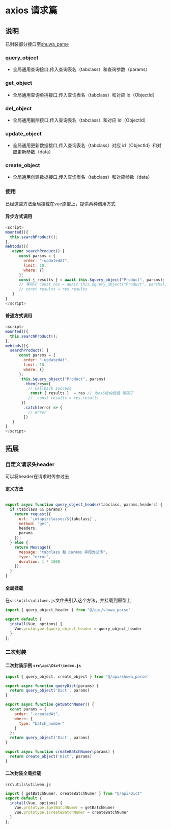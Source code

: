 # axios 请求篇

## 说明

已封装部分接口至[shuwa_parse](../shuwa_parse/index.js)

### query_object

- 全局通用查询接口,传入查询表名（tabclass）和查询参数（params）

### get_object

- 全局通用查询单挑接口,传入查询表名（tabclass）和对应 Id（ObjectId）

### del_object

- 全局通用删除接口,传入查询表名（tabclass）和对应 Id（ObjectId）

### update_object

- 全局通用更新数据接口,传入查询表名（tabclass）对应 id（ObjectId）和对应更新参数（data）

### create_object

- 全局通用创建数据接口,传入查询表名（tabclass）和对应参数（data）

### 使用

已经这些方法全局挂载在vue原型上，提供两种调用方式

#### 异步方式调用

```javascript
<script>
mounted(){
  this.searchProduct();
},
mehtods(){
   async searchProduct() {
      const parsms = {
        order: "-updatedAt",
        limit: 10,
        where: {}
      };
      const { results } = await this.$query_object("Product", parsms); // 为es6 解构赋值 
      // 等同于 const res = await this.$query_object("Product", parsms); 
      // const results = res.results
   }
}
</script>
```

#### 普通方式调用

```javascript
<script>
mounted(){
  this.searchProduct();
},
mehtods(){
  searchProduct() {
      const parsms = {
        order: "-updatedAt",
        limit: 10,
        where: {}
      };
       this.$query_object("Product", parsms)
        .then(res=>{
          // Callback success
           const { results }  = res // 为es6结构赋值 等同于
          //  const results = res.results
       })
        .catch(error => {
          // error
        })
   }
}
</script>
```

## 拓展

### 自定义请求头header

可以将header在请求时传参过去

#### 定义方法

```javascript

export async function query_object_header(tabclass, params,headers) {
  if (tabclass && params) {
    return request({
      url: `iotapi/classes/${tabclass}`,
      method: "get",
      headers,
      params
    });
  } else {
    return Message({
      message: "tabclass 和 params 字段为必传",
      type: "error",
      duration: 1 * 1000
    });
  }
}
```

#### 全局挂载

在``src\utils\utilwen.js``文件夹引入这个方法，并挂载到原型上

```javascript
import { query_object_header } from "@/api/shuwa_parse"
```

```javascript
export default {
  install(Vue, options) {
    Vue.prototype.$query_object_header = query_object_header
  }
};
```

### 二次封装

#### 二次封装示例 ``src\api\Dict\index.js``

``` javascript
import { query_object, create_object } from '@/api/shuwa_parse'

export async function queryDict(params) {
  return query_object('Dict', params)
}

export async function getBatchNumer() {
  const params = {
    order: "-createdAt",
    where: {
      type: "batch_number"
    }
  };
  return query_object('Dict', params)
}

export async function createBatchNumer(params) {
  return create_object('Dict', params)
}
```

#### 二次封装全局挂载

``src\utils\utilwen.js``

```javascript
import { getBatchNumer, createBatchNumer } from "@/api/Dict"
export default {
  install(Vue, options) {
    Vue.prototype.$getBatchNumer = getBatchNumer
    Vue.prototype.$createBatchNumer = createBatchNumer
  }
};
```

